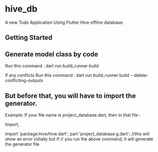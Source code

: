 # hive_db

A new Todo Application Using Flutter Hive offline database.

## Getting Started

## Generate model class by code

Run this command :
dart run build_runner build

If any conflicts Run this command :
dart run build_runner build --delete-conflicting-outputs


## But before that, you will have to import the generator.

Example: If your file name is project_database.dart, then in that file :

Import,

import 'package:hive/hive.dart';
part 'project_database.g.dart'; 
//this will show an error initially but if
// you run the above command, it will generate the generator file
